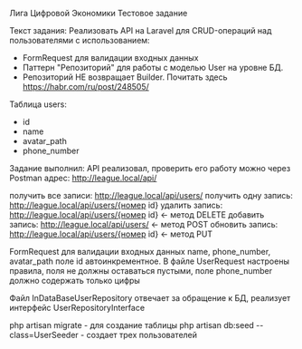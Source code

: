 Лига Цифровой Экономики
Тестовое задание

Текст задания:
Реализовать API на Laravel для CRUD-операций над пользователями с использованием:
* FormRequest для валидации входных данных
* Паттерн "Репозиторий" для работы с моделью User на уровне БД.
* Репозиторий НЕ возвращает Builder. Почитать здесь https://habr.com/ru/post/248505/

Таблица users:
* id
* name
* avatar_path
* phone_number

Задание выполнил:
API реализовал, проверить его работу можно через Postman
адрес: http://league.local/api/

получить все записи: http://league.local/api/users/
получить одну запись: http://league.local/api/users/{номер id}
удалить запись: http://league.local/api/users/{номер id}  <- метод DELETE
добавить запись: http://league.local/api/users/  <- метод POST
обновить запись: http://league.local/api/users/{номер id}  <- метод PUT

FormRequest для валидации входных данных name, phone_number, avatar_path
поле id автоинкрементное. В файле UserRequest настроены правила, поля не 
должны оставаться пустыми, поле phone_number должно содержать только цифры

Файл InDataBaseUserRepository отвечает за обращение к БД, реализует интерфейс UserRepositoryInterface

php artisan migrate - для создание таблицы
php artisan db:seed --class=UserSeeder - создает трех пользователей



